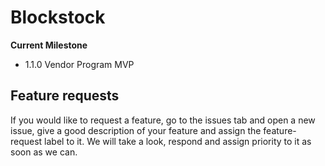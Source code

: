 # Blockstock

**Current Milestone**
- 1.1.0 Vendor Program MVP

## Feature requests

If you would like to request a feature, go to the issues tab and open a new issue, give a good description of your feature and assign the feature-request label to it.
We will take a look, respond and assign priority to it as soon as we can.